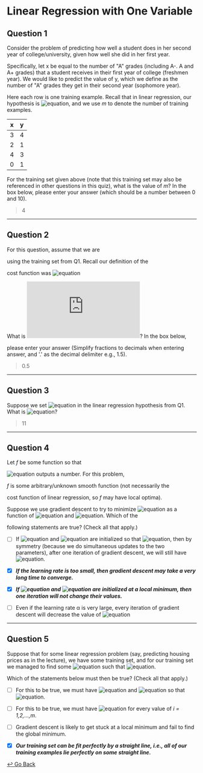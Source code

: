 # Linear Regression with One Variable

## Question 1

Consider the problem of predicting how well a student does in her second year of college/university, given how well she did in her first year.

Specifically, let x be equal to the number of "A" grades (including A-. A and A+ grades) that a student receives in their first year of college (freshmen year). We would like to predict the value of y, which we define as the number of "A" grades they get in their second year (sophomore year).

Here each row is one training example. Recall that in linear regression, our hypothesis is 
![equation](https://microsoft.codecogs.com/svg.latex?h_\theta(x)%20=%20\theta_0%20+%20\theta_1x), and we use *m* to denote the number of training examples.

| x    | y    |
| ---- | ---- |
| 3    | 4    |
| 2    | 1    |
| 4    | 3    |
| 0    | 1    |

For the training set given above (note that this training set may also be referenced in other questions in this quiz), what is the value of *m*? In the box below, please enter your answer (which should be a number between 0 and 10).

> 4

---

## Question 2

For this question, assume that we are

using the training set from Q1. Recall our definition of the

cost function was ![equation](https://microsoft.codecogs.com/svg.latex?J(\theta_0,%20\theta_1)%20=%20\frac{1}{2m}\sum_{i=1}^m{(h_\theta(x^{(i)})%20-%20y^{(i)})^2})

What is ![equation](https://microsoft.codecogs.com/svg.latex?J(0,%201))? In the box below,

please enter your answer (Simplify fractions to decimals when entering answer, and '.' as the decimal delimiter e.g., 1.5).

> 0.5

---

## Question 3

Suppose we set ![equation](https://microsoft.codecogs.com/svg.latex?\theta_0%20=%20-1,%20\theta_1%20=%202) in the linear regression hypothesis from Q1. What is ![equation](https://microsoft.codecogs.com/svg.latex?h_\theta(6))?

> 11

---

## Question 4

Let *f* be some function so that 

![equation](https://microsoft.codecogs.com/svg.latex?f(\theta_0,%20\theta_1)) outputs a number. For this problem,

*f* is some arbitrary/unknown smooth function (not necessarily the

cost function of linear regression, so *f* may have local optima).

Suppose we use gradient descent to try to minimize ![equation](https://microsoft.codecogs.com/svg.latex?f(\theta_0,%20\theta_1))
as a function of ![equation](https://microsoft.codecogs.com/svg.latex?\theta_0) and ![equation](https://microsoft.codecogs.com/svg.latex?\theta_1). Which of the

following statements are true? (Check all that apply.)

- [ ] If ![equation](https://microsoft.codecogs.com/svg.latex?\theta_0) and ![equation](https://microsoft.codecogs.com/svg.latex?\theta_1) are initialized so that ![equation](https://microsoft.codecogs.com/svg.latex?\theta_0%20=%20\theta_1), then by symmetry (because we do simultaneous updates to the two parameters), after one iteration of gradient descent, we will still have ![equation](https://microsoft.codecogs.com/svg.latex?\theta_0%20=%20\theta_1).
  
- [x] ***If the learning rate is too small, then gradient descent may take a very long time to converge.***

- [x] ***If ![equation](https://microsoft.codecogs.com/svg.latex?\theta_0) and ![equation](https://microsoft.codecogs.com/svg.latex?\theta_1) are initialized at a local minimum, then one iteration will not change their values.***

- [ ] Even if the learning rate α is very large, every iteration of gradient descent will decrease the value of ![equation](https://microsoft.codecogs.com/svg.latex?f(\theta_0,%20\theta_1))

---

## Question 5

Suppose that for some linear regression problem (say, predicting housing prices as in the lecture), we have some training set, and for our training set we managed to find some ![equation](https://microsoft.codecogs.com/svg.latex?\theta_0,%20\theta_1) such that ![equation](https://microsoft.codecogs.com/svg.latex?f(\theta_0,%20\theta_1)%20=%200).

Which of the statements below must then be true? (Check all that apply.)

- [ ] For this to be true, we must have ![equation](https://microsoft.codecogs.com/svg.latex?\theta_0%20=%200) and ![equation](https://microsoft.codecogs.com/svg.latex?\theta_1%20=%200) so that ![equation](https://microsoft.codecogs.com/svg.latex?h_\theta(x)%20=%200).
- [ ] For this to be true, we must have ![equation](https://microsoft.codecogs.com/svg.latex?y^{(i)}%20=%200) for every value of *i = 1,2,…,m*.
- [ ] Gradient descent is likely to get stuck at a local minimum and fail to find the global minimum.
- [x] ***Our training set can be fit perfectly by a straight line, i.e., all of our training examples lie perfectly on some straight line.***



[↩️ Go Back](https://github.com/lisy0123/Coursera_Stanford_Machine_Learning)
